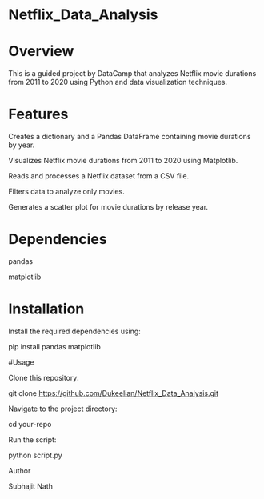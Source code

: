 # Netflix_Data_Analysis


# Overview

  This is a guided project by DataCamp that analyzes Netflix movie durations from 2011 to 2020 using Python and data visualization techniques.

# Features

  Creates a dictionary and a Pandas DataFrame containing movie durations by year.

  Visualizes Netflix movie durations from 2011 to 2020 using Matplotlib.

  Reads and processes a Netflix dataset from a CSV file.

  Filters data to analyze only movies.

  Generates a scatter plot for movie durations by release year.

# Dependencies

  pandas

  matplotlib

# Installation

  Install the required dependencies using:

  pip install pandas matplotlib

#Usage

Clone this repository:

git clone https://github.com/Dukeelian/Netflix_Data_Analysis.git

Navigate to the project directory:

cd your-repo

Run the script:

python script.py

Author

Subhajit Nath

